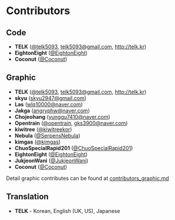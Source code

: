 # Contributors
## **Code**
  * **TELK** ([@telk5093](https://github.com/telk5093), telk5093@gmail.com, http://telk.kr)
  * **EightonEight** ([@EightonEight](https://github.com/EightonEight))
  * **Coconut** ([@Coconut](https://github.com/CoconutKR))

## **Graphic**
  * **TELK** ([@telk5093](https://github.com/telk5093), telk5093@gmail.com, http://telk.kr)
  * **skyu** (skyu2947@gmail.com)
  * **Las** (wlq10000@naver.com)
  * **Jakga** (angryphw@naver.com)
  * **Chojeohang** (yunggu7410@naver.com)
  * **Opentrain** ([@opentrain](https://github.com/opentrain), gks3900@naver.com)
  * **kiwitree** ([@kiwitreekor](https://github.com/kiwitreekor))
  * **Nebula** ([@SerpensNebula](https://github.com/SerpensNebula))
  * **kimgas** ([@kimgas](https://github.com/kimgas))
  * **ChuoSpecialRapid201** ([@ChuoSpecialRapid201](https://github.com/ChuoSpecialRapid201))
  * **EightonEight** ([@EightonEight](https://github.com/EightonEight))
  * **JukjeonWani** ([@JukjeonWani](https://github.com/JukjeonWani))
  * **Coconut** ([@Coconut](https://github.com/CoconutKR))

  Detail graphic contributes can be found at [contributors_graphic.md](./contributors_graphic.md)

## **Translation**
  * **TELK** - Korean, English (UK, US), Japanese

